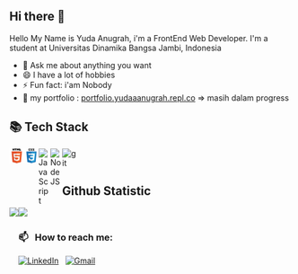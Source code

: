 ## Hi there 👋

Hello My Name is Yuda Anugrah, i'm a FrontEnd Web Developer. I'm a student at Universitas Dinamika Bangsa Jambi, Indonesia

- 💬 Ask me about anything you want
- 😄 I have a lot of hobbies
- ⚡ Fun fact: i'am Nobody
- 💬 my portfolio : <a href="https://portfolio.yudaaanugrah.repl.co" target="blank">portfolio.yudaaanugrah.repl.co</a> => masih dalam progress


## 📚 Tech Stack
<a title = "HTML5" href="https://www.w3.org/html/" target="_blank"><img align="left" alt="HTML5" width="26px" src="https://raw.githubusercontent.com/github/explore/80688e429a7d4ef2fca1e82350fe8e3517d3494d/topics/html/html.png" /></a>

<a title = "CSS3" href="https://www.w3schools.com/css/" target="_blank"><img align="left" alt="CSS3" width="26px" src="https://raw.githubusercontent.com/github/explore/80688e429a7d4ef2fca1e82350fe8e3517d3494d/topics/css/css.png" /></a>

<a href="#"><img align="left" alt="JavaScript" title="JavaScript" width="21px" src="https://upload.wikimedia.org/wikipedia/commons/9/99/Unofficial_JavaScript_logo_2.svg" /></a>  

 <a href="https://nodejs.org/"><img align="left" alt="NodeJS" title="NodeJS" width="21px" src="https://seeklogo.com/images/N/nodejs-logo-FBE122E377-seeklogo.com.png" /></a>

<a href="https://git-scm.com/" target="_blank"> <img align="left" alt="git" width="26px" src="https://www.vectorlogo.zone/logos/git-scm/git-scm-icon.svg"/> </a>
  <br>
  <br>

## Github Statistic
<img align="left" height='130px' src="https://github-readme-stats.vercel.app/api?username=Yyuud1&show_icons=true&include_all_commits=true&line_height=21" />
<img align="" height='130px' src="https://github-readme-stats.vercel.app/api/top-langs/?username=Yyuud1&layout=compact" />

### 📫 &nbsp; How to reach me:
<a href="https://www.linkedin.com/in/yuda-anugrah-6314bb24b"><img alt="LinkedIn" src="https://img.shields.io/badge/linkedin%20-%230077B5.svg?&style=flat&logo=linkedin&logoColor=white"/></a> &nbsp;
<a href="mailto:yudaaanugrah1@gmail.com"><img alt="Gmail" src="https://img.shields.io/badge/Gmail-D14836?style=flat&logo=gmail&logoColor=white" /></a> &nbsp;

